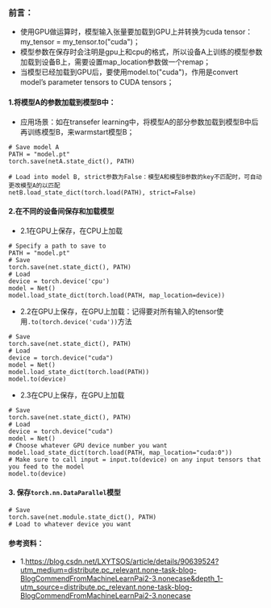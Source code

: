 ### 前言：
+ 使用GPU做运算时，模型输入张量要加载到GPU上并转换为cuda tensor：my_tensor = my_tensor.to("cuda")；
+ 模型参数在保存时会注明是gpu上和cpu的格式，所以设备A上训练的模型参数加载到设备B上，需要设置map_location参数做一个remap；
+ 当模型已经加载到GPU后，要使用model.to("cuda")，作用是convert model’s parameter tensors to CUDA tensors；

  
#### 1.将模型A的参数加载到模型B中：
+ 应用场景：如在transefer learning中，将模型A的部分参数加载到模型B中后再训练模型B，来warmstart模型B；  
```
# Save model A
PATH = "model.pt"
torch.save(netA.state_dict(), PATH)

# Load into model B, strict参数为False：模型A和模型B参数的key不匹配时，可自动更改模型A的以匹配
netB.load_state_dict(torch.load(PATH), strict=False)
```

#### 2.在不同的设备间保存和加载模型
+ 2.1在GPU上保存，在CPU上加载
```
# Specify a path to save to
PATH = "model.pt"
# Save
torch.save(net.state_dict(), PATH)
# Load
device = torch.device('cpu')
model = Net()
model.load_state_dict(torch.load(PATH, map_location=device))
```
+ 2.2在GPU上保存，在GPU上加载：记得要对所有输入的tensor使用`.to(torch.device('cuda'))`方法
```
# Save
torch.save(net.state_dict(), PATH)
# Load
device = torch.device("cuda")
model = Net()
model.load_state_dict(torch.load(PATH))
model.to(device)
```
+ 2.3在CPU上保存，在GPU上加载
```
# Save
torch.save(net.state_dict(), PATH)
# Load
device = torch.device("cuda")
model = Net()
# Choose whatever GPU device number you want
model.load_state_dict(torch.load(PATH, map_location="cuda:0"))
# Make sure to call input = input.to(device) on any input tensors that you feed to the model
model.to(device)
```

#### 3. 保存`torch.nn.DataParallel`模型
```
# Save
torch.save(net.module.state_dict(), PATH)
# Load to whatever device you want
```


#### 参考资料：
+ 1.https://blog.csdn.net/LXYTSOS/article/details/90639524?utm_medium=distribute.pc_relevant.none-task-blog-BlogCommendFromMachineLearnPai2-3.nonecase&depth_1-utm_source=distribute.pc_relevant.none-task-blog-BlogCommendFromMachineLearnPai2-3.nonecase

